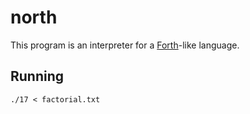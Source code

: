 north
=====

This program is an interpreter for a
[Forth](http://en.wikipedia.org/wiki/Forth_%28programming_language%29)-like
language.

Running
-------

    ./17 < factorial.txt

